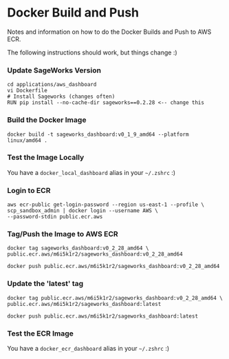 # Docker Build and Push

Notes and information on how to do the Docker Builds and Push to AWS ECR.

The following instructions should work, but things change :)

### Update SageWorks Version
```
cd applications/aws_dashboard
vi Dockerfile
# Install Sageworks (changes often)
RUN pip install --no-cache-dir sageworks==0.2.28 <-- change this
```

### Build the Docker Image
```
docker build -t sageworks_dashboard:v0_1_9_amd64 --platform linux/amd64 .
```

### Test the Image Locally
You have a `docker_local_dashboard` alias in your `~/.zshrc` :)

### Login to ECR
```
aws ecr-public get-login-password --region us-east-1 --profile \
scp_sandbox_admin | docker login --username AWS \
--password-stdin public.ecr.aws
```
### Tag/Push the Image to AWS ECR
```
docker tag sageworks_dashboard:v0_2_28_amd64 \
public.ecr.aws/m6i5k1r2/sageworks_dashboard:v0_2_28_amd64
```
```
docker push public.ecr.aws/m6i5k1r2/sageworks_dashboard:v0_2_28_amd64
```

### Update the 'latest' tag
```
docker tag public.ecr.aws/m6i5k1r2/sageworks_dashboard:v0_2_28_amd64 \
public.ecr.aws/m6i5k1r2/sageworks_dashboard:latest
```
```
docker push public.ecr.aws/m6i5k1r2/sageworks_dashboard:latest
```

### Test the ECR Image
You have a `docker_ecr_dashboard` alias in your `~/.zshrc` :)


